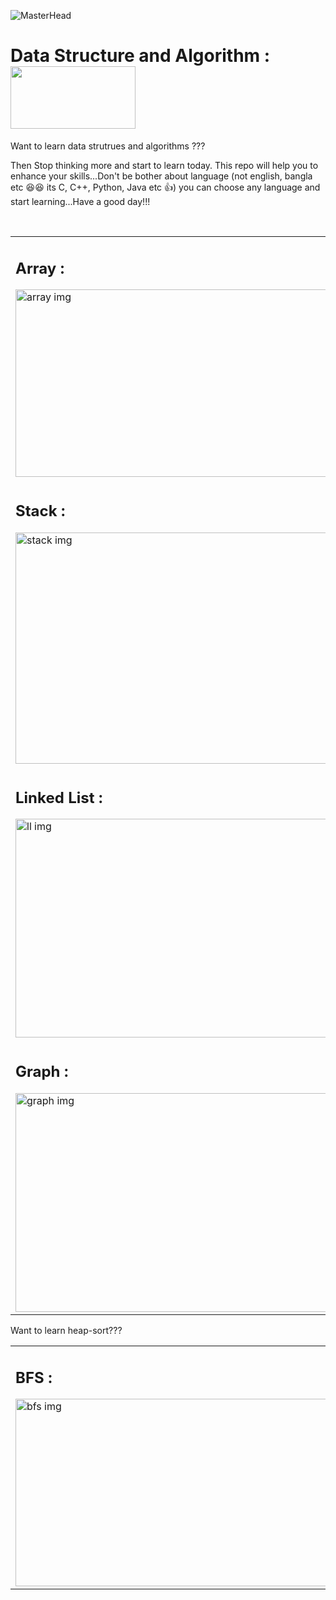 ![MasterHead](https://miro.medium.com/max/2000/1*2rKGJ6h1regwmfMcty3SLw.png)

# Data Structure and Algorithm : &nbsp; &nbsp; &nbsp; <img src="https://res.cloudinary.com/practicaldev/image/fetch/s--_t-LIFKB--/c_imagga_scale,f_auto,fl_progressive,h_500,q_66,w_1000/https://media.giphy.com/media/TdAJ1T1ESmkCOCuOJQ/giphy.gif" width="200px" height="100px">

<p>Want to learn data strutrues and algorithms ??? </p> 
<p> Then Stop thinking more and start to learn today. This repo will help you to enhance your skills...Don't be bother about language (not english, bangla etc 😆😆 its C, C++, Python, Java etc 👍) you can choose any language and start learning...Have a good day!!! </p><br/>

<Table>
  <tr>
    <td>
      <h2><b> Array :</b></h2>
         <img src="https://www.google.com/url?sa=i&url=https%3A%2F%2Fgfycat.com%2Fgifs%2Fsearch%2Fphased%2Barray&psig=AOvVaw1ZSMFoSZZTvZNjYCYAMyF_&ust=1636315750175000&source=images&cd=vfe&ved=0CAsQjRxqFwoTCOjig7_FhPQCFQAAAAAdAAAAABAD" alt="array img" width="500px" height="300px"></td>
    <td>
    <h2><b> String :</b></h2>
         <img src="https://www.2braces.com/images/string-functions.svg" alt="string img" width="500px" height="300px"></td>
  </tr>
  <tr>
    <td>
      <h2><b> Stack :</b></h2>
         <img src="https://cdn.educba.com/academy/wp-content/uploads/2020/01/Stack-in-Data-Structure.jpg" alt="stack img" width="500px" height="370px"></td>
    <td>
    <h2><b> Queue :</b></h2>
         <img src="https://www.colligso.com/images/stories/queue2.gif" alt="queue img" width="500px" height="370px"></td>
  </tr>
  <tr>
    <td>
      <h2><b> Linked List :</b></h2>
         <img src="https://encrypted-tbn0.gstatic.com/images?q=tbn:ANd9GcRc7s6eMEKmFGP0CZQ-ZN9455XGg7KSutXaiA&usqp=CAU" alt="ll img" width="500px" height="350px"></td>
    <td>
    <h2><b> Binary Tree :</b></h2>
         <img src="https://i.giphy.com/media/iJgItT1WOBadn4NGle/giphy.gif" alt="bt img" width="500px" height="350px"></td>
  </tr>
  <tr>
    <td>
      <h2><b> Graph :</b></h2>
         <img src="https://i.pinimg.com/originals/f8/8a/ca/f88acab7ffd127b4465659500aa0538f.gif" alt="graph img" width="500px" height="350px"></td>
    <td>
    <h2><b> Trie :</b></h2> 
         <img src="https://cdn-media-1.freecodecamp.org/images/YiPnUv0Hp9U7qLalllTFdVewHDGApfZ6OMdh" alt="trie img" width="500px" height="350px"></td>
  </tr>

</Table>

<!-- heap sort -->
<p>Want to learn heap-sort??? </p>

<Table>
  <tr>
    <td>
      <h2><b> BFS :</b></h2>
         <img src="https://www.codesdope.com/staticroot/images/algorithm/bfs.gif" alt="bfs img" width="500px" height="300px"></td>
    <td>
    <h2><b> DFS :</b></h2>
         <img src="https://www.2braces.com/images/string-functions.svg" alt="string img" width="500px" height="300px"></td>
  </tr>

</Table>
<!-- activity selection problem -->
